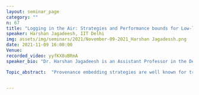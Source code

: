 ```yaml
---
layout: seminar_page
category: ""
n: 67
title: "Logging in the Air: Strategies and Performance bounds for Low-latency Provenance Recovery in Wireless Networks"
speaker: Harshan Jagadeesh, IIT Delhi
img: assets/img/seminars/2021/November-09-2021_Harshan Jagadessh.png
date: 2021-11-09 16:00:00 
Venue: 
recorded_video: yyfKX8uBRmA
speaker_bio: "Dr. Harshan Jagadeesh is an Assistant Professor in the Department of Electrical Engineering, Indian Institute of Technology Delhi. Prior to joining IIT Delhi, he worked as a Researcher in the Cyber Security group at Advanced Digital Sciences Center, Singapore. Before that he worked as a Research Fellow in the Division of Mathematical Sciences, Nanyang Technological University, Singapore and in the Department of Electrical and Computer Systems Engineering at Monash University, Australia. He obtained the Ph.D. degree from the Department of Electrical Communication Engineering, Indian Institute of Science, India. His research interests are in the broad areas of security, wireless networks, and applications of information theory and coding theory to communication and storage."

Topic_abstract:  "Provenance embedding strategies are well known for tracking the footprint of information flow in wireless networks. Such strategies are particularly applicable in untrusted environments wherein we may want to remotely learn the origin of the data, the processes that modified the data and various nodes that have forwarded the data, and so on. In the recent past, low-latency provenance embedding algorithms have received traction in the field of vehicular networks, wherein the participating entities must embed their signatures on the packet with minimum delay owing to strict deadlines on the delivery of packets. In the first part of the talk, we will introduce several use-cases that motivate the need for designing new provenance embedding algorithms in wireless networks. Subsequently, we will present several Bloom-filter based provenance embedding algorithms and study their fundamental limits in learning "


---
```



